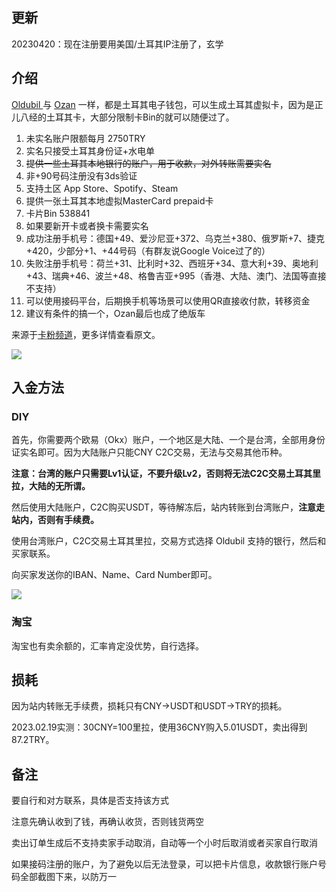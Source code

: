 ## 更新

20230420：现在注册要用美国/土耳其IP注册了，玄学

## 介绍

[Oldubil ](https://www.oldubil.com.tr/)与 [Ozan](https://www.ozan.com/en) 一样，都是土耳其电子钱包，可以生成土耳其虚拟卡，因为是正儿八经的土耳其卡，大部分限制卡Bin的就可以随便过了。

1. 未实名账户限额每月 2750TRY
2. 实名只接受土耳其身份证+水电单
3. ~~提供一些土耳其本地银行的账户，用于收款，对外转账需要实名~~
4. 非+90号码注册没有3ds验证
5. 支持土区 App Store、Spotify、Steam
6. 提供一张土耳其本地虚拟MasterCard prepaid卡
7. 卡片Bin 538841
8. 如果要新开卡或者换卡需要实名
9. 成功注册手机号：德国+49、爱沙尼亚+372、乌克兰+380、俄罗斯+7、捷克+420，少部分+1、+44号码（有群友说Google Voice过了的）
10. 失败注册手机号：荷兰+31、比利时+32、西班牙+34、意大利+39、奥地利+43、瑞典+46、波兰+48、格鲁吉亚+995（香港、大陆、澳门、法国等直接不支持）
11. 可以使用接码平台，后期换手机等场景可以使用QR直接收付款，转移资金
12. 建议有条件的搞一个，Ozan最后也成了绝版车

来源于[卡粉频道](https://t.me/DocOfCard/1894)，更多详情查看原文。

![](https://s3-jp-ap-3.040407.xyz/oss/photos/Snipaste_02-20_19-03-12.png)

## 入金方法

### DIY

首先，你需要两个欧易（Okx）账户，一个地区是大陆、一个是台湾，全部用身份证实名即可。因为大陆账户只能CNY C2C交易，无法与交易其他币种。

**注意：台湾的账户只需要Lv1认证，不要升级Lv2，否则将无法C2C交易土耳其里拉，大陆的无所谓。**

然后使用大陆账户，C2C购买USDT，等待解冻后，站内转账到台湾账户，**注意走站内，否则有手续费。**

使用台湾账户，C2C交易土耳其里拉，交易方式选择 Oldubil 支持的银行，然后和买家联系。

向买家发送你的IBAN、Name、Card Number即可。

![](https://s3-jp-ap-3.040407.xyz/oss/photos/Snipaste_02-20_19-02-46.png)

### 淘宝

淘宝也有卖余额的，汇率肯定没优势，自行选择。



## 损耗

因为站内转账无手续费，损耗只有CNY->USDT和USDT->TRY的损耗。

2023.02.19实测：30CNY=100里拉，使用36CNY购入5.01USDT，卖出得到87.2TRY。

## 备注

要自行和对方联系，具体是否支持该方式

注意先确认收到了钱，再确认收货，否则钱货两空

卖出订单生成后不支持卖家手动取消，自动等一个小时后取消或者买家自行取消

如果接码注册的账户，为了避免以后无法登录，可以把卡片信息，收款银行账户号码全部截图下来，以防万一